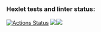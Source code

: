 ### Hexlet tests and linter status:
[![Actions Status](https://github.com/lobedima/fullstack-javascript-project-46/actions/workflows/hexlet-check.yml/badge.svg)](https://github.com/lobedima/fullstack-javascript-project-46/actions)
<a href="https://codeclimate.com/github/lobedima/fullstack-javascript-project-44/test_coverage"><img src="https://api.codeclimate.com/v1/badges/30b12d7fa7ce59b2463f/test_coverage" /></a><a href="https://codeclimate.com/github/lobedima/fullstack-javascript-project-44/test_coverage"><img src="https://api.codeclimate.com/v1/badges/30b12d7fa7ce59b2463f/test_coverage" /></a>